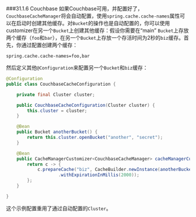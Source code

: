 ###31.1.6 Couchbase
如果Couchbase可用，并配置好了，`CouchbaseCacheManager`将会自动配置，使用`spring.cache.cache-names`属性可以在启动时创建其他缓存。对`Bucket`的操作也是自动配置的，你可以使用customizer在另一个`Bucket`上创建其他缓存：假设你需要在“main” `Bucket`上存放两个缓存（`foo`和`bar`），在另一个`Bucket`上存放一个存活时间为2秒的`biz`缓存。首先，你通过配置创建两个缓存：
```properties
spring.cache.cache-names=foo,bar
```
然后定义其他`@Configuration`来配置另一个`Bucket`和`biz`缓存：
```java
@Configuration
public class CouchbaseCacheConfiguration {

    private final Cluster cluster;

    public CouchbaseCacheConfiguration(Cluster cluster) {
        this.cluster = cluster;
    }

    @Bean
    public Bucket anotherBucket() {
        return this.cluster.openBucket("another", "secret");
    }

    @Bean
    public CacheManagerCustomizer<CouchbaseCacheManager> cacheManagerCustomizer() {
        return c -> {
            c.prepareCache("biz", CacheBuilder.newInstance(anotherBucket())
                    .withExpirationInMillis(2000));
        };
    }

}
```
这个示例配置重用了通过自动配置的`Cluster`。

